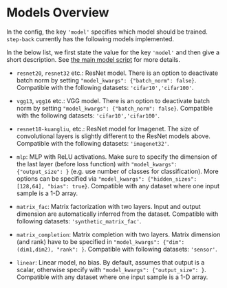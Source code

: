 # Models Overview

In the config, the key ``'model'`` specifies which model should be trained. ``step-back`` currently has the following models implemented.

In the below list, we first state the value for the key ``'model'`` and then give a short description. See [the main model script](main.py) for more details.

* ``resnet20``, ``resnet32`` etc.: ResNet model. There is an option to deactivate batch norm by setting ``"model_kwargs": {"batch_norm": false}``. Compatible with the following datasets: ``'cifar10','cifar100'``.

* ``vgg13``, ``vgg16`` etc.: VGG model. There is an option to deactivate batch norm by setting ``"model_kwargs": {"batch_norm": false}``. Compatible with the following datasets: ``'cifar10','cifar100'``.

* ``resnet18-kuangliu``, etc.: ResNet model for Imagenet. The size of convolutional layers is slightly different to the ResNet models above. Compatible with the following datasets: ``'imagenet32'``.

* ``mlp``: MLP with ReLU activations. Make sure to specify the dimension of the last layer (before loss function) with ``"model_kwargs": {"output_size": }`` (e.g. use number of classes for classification). More options can be specified via 
``"model_kwargs": {"hidden_sizes": [128,64], "bias": true}``.
Compatible with any dataset where one input sample is a 1-D array.

* ``matrix_fac``: Matrix factorization with two layers. Input and output dimension are automatically inferred from the dataset. Compatible with following datasets: ``'synthetic_matrix_fac'``.

* ``matrix_completion``: Matrix completion with two layers. Matrix dimension (and rank) have to be specified in ``"model_kwargs": {"dim": (dim1,dim2), "rank": }``. Compatible with following datasets: ``'sensor'``.

* ``linear``: Linear model, no bias. By default, assumes that output is a scalar, otherwise specify with ``"model_kwargs": {"output_size": }``. Compatible with any dataset where one input sample is a 1-D array.

